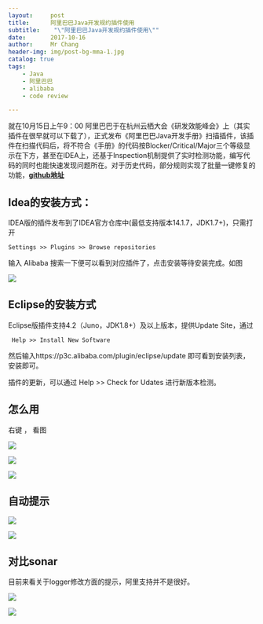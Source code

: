 ```yaml
---
layout:     post
title:     	阿里巴巴Java开发规约插件使用
subtitle:    "\"阿里巴巴Java开发规约插件使用\""
date:       2017-10-16
author:     Mr Chang
header-img: img/post-bg-mma-1.jpg
catalog: true
tags:
    - Java
    - 阿里巴巴
    - alibaba
    - code review

---
```



就在10月15日上午9：00 阿里巴巴于在杭州云栖大会《研发效能峰会》上（其实插件在很早就可以下载了），正式发布《阿里巴巴Java开发手册》扫描插件，该插件在扫描代码后，将不符合《手册》的代码按Blocker/Critical/Major三个等级显示在下方，甚至在IDEA上，还基于Inspection机制提供了实时检测功能，编写代码的同时也能快速发现问题所在。对于历史代码，部分规则实现了批量一键修复的功能，**[github地址](https://github.com/alibaba/p3c)**


## Idea的安装方式：

IDEA版的插件发布到了IDEA官方仓库中(最低支持版本14.1.7，JDK1.7+)，只需打开

 	Settings >> Plugins >> Browse repositories 
 	
 输入 Alibaba 搜索一下便可以看到对应插件了，点击安装等待安装完成。如图
 
 ![](https://cdn-blog.oss-cn-beijing.aliyuncs.com/17-10-16/42559712.jpg)
 
 ## Eclipse的安装方式
 
 Eclipse版插件支持4.2（Juno，JDK1.8+）及以上版本，提供Update Site，通过

	 Help >> Install New Software

然后输入https://p3c.alibaba.com/plugin/eclipse/update 即可看到安装列表，安装即可。

插件的更新，可以通过 Help >> Check for Udates 进行新版本检测。

## 怎么用

右键 ， 看图

![](https://cdn-blog.oss-cn-beijing.aliyuncs.com/17-10-16/51407367.jpg)

![](https://cdn-blog.oss-cn-beijing.aliyuncs.com/17-10-16/3994623.jpg)

![](https://cdn-blog.oss-cn-beijing.aliyuncs.com/17-10-16/33812263.jpg)

## 自动提示

![](https://cdn-blog.oss-cn-beijing.aliyuncs.com/17-10-16/71505875.jpg)

![](https://cdn-blog.oss-cn-beijing.aliyuncs.com/17-10-16/98046354.jpg)


## 对比sonar

目前来看关于logger修改方面的提示，阿里支持并不是很好。

![](https://cdn-blog.oss-cn-beijing.aliyuncs.com/17-10-16/51788359.jpg)

![](https://cdn-blog.oss-cn-beijing.aliyuncs.com/17-10-16/35724265.jpg)







	